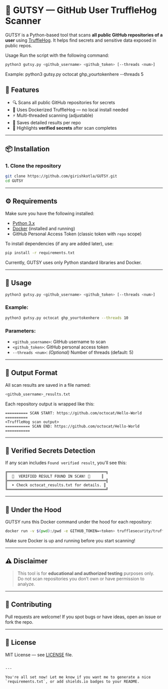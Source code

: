 # 🐷 GUTSY — GitHub User TruffleHog Scanner

GUTSY is a Python-based tool that scans **all public GitHub repositories of a user** using [TruffleHog](https://github.com/trufflesecurity/trufflehog). It helps find secrets and sensitive data exposed in public repos.

Usage
Run the script with the following command:
```bash
python3 gutsy.py <github_username> <github_token> [--threads <num>]
```
Example:
python3 gutsy.py octocat ghp_yourtokenhere --threads 5

## 🚀 Features

- 🔍 Scans all public GitHub repositories for secrets
- 🐳 Uses Dockerized TruffleHog — no local install needed
- ⚡ Multi-threaded scanning (adjustable)
- 📁 Saves detailed results per repo
- 🎯 Highlights **verified secrets** after scan completes

---

## 📦 Installation

### 1. Clone the repository

```bash
git clone https://github.com/girishkotla/GUTSY.git
cd GUTSY
```

---

## ⚙️ Requirements

Make sure you have the following installed:

- [Python 3.x](https://www.python.org/downloads/)
- [Docker](https://docs.docker.com/get-docker/) (installed and running)
- GitHub Personal Access Token (classic token with `repo` scope)

To install dependencies (if any are added later), use:

```bash
pip install -r requirements.txt
```

Currently, GUTSY uses only Python standard libraries and Docker.

---

## 🧪 Usage

```bash
python3 gutsy.py <github_username> <github_token> [--threads <num>]
```

### Example:

```bash
python3 gutsy.py octocat ghp_yourtokenhere --threads 10
```

### Parameters:

- `<github_username>`: GitHub username to scan
- `<github_token>`: GitHub personal access token
- `--threads <num>`: *(Optional)* Number of threads (default: 5)

---

## 📁 Output Format

All scan results are saved in a file named:

```bash
<github_username>_results.txt
```

Each repository output is wrapped like this:

```
========== SCAN START: https://github.com/octocat/Hello-World ==========
<TruffleHog scan output>
=========== SCAN END: https://github.com/octocat/Hello-World ===========
```

---

## 🎯 Verified Secrets Detection

If any scan includes `Found verified result`, you'll see this:

```
╔════════════════════════════════════════════╗
║  🎯  VERIFIED RESULT FOUND IN SCAN! 🎯     ║
╠════════════════════════════════════════════╣
║  ➤ Check octocat_results.txt for details. ║
╚════════════════════════════════════════════╝
```

---

## 🐳 Under the Hood

GUTSY runs this Docker command under the hood for each repository:

```bash
docker run -v $(pwd):/pwd -e GITHUB_TOKEN=<token> trufflesecurity/trufflehog github --repo=<repo_url>
```

Make sure Docker is up and running before you start scanning!

---

## ⚠️ Disclaimer

> This tool is for **educational and authorized testing** purposes only.  
> Do not scan repositories you don’t own or have permission to analyze.

---

## 🤝 Contributing

Pull requests are welcome! If you spot bugs or have ideas, open an issue or fork the repo.

---

## 📜 License

MIT License — see [LICENSE](LICENSE) file.
```

---

You're all set now! Let me know if you want me to generate a nice `requirements.txt`, or add shields.io badges to your README.
